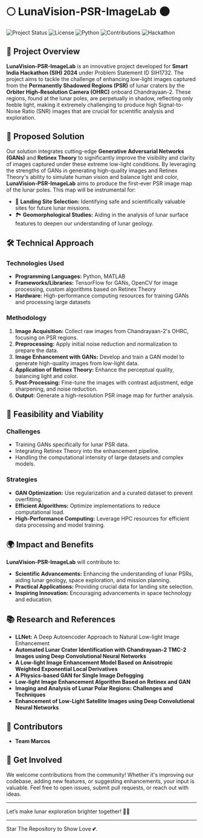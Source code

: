 # 🌕 **LunaVision-PSR-ImageLab** 🌑

![Project Status](https://img.shields.io/badge/Project%20Status-Active-brightgreen) ![License](https://img.shields.io/badge/License-MIT-blue) ![Python](https://img.shields.io/badge/Python-3.8%2B-yellow) ![Contributions](https://img.shields.io/badge/Contributions-Welcome-orange) ![Hackathon](https://img.shields.io/badge/Smart%20India%20Hackathon-2024-ff69b4)

## 🚀 **Project Overview**

**LunaVision-PSR-ImageLab** is an innovative project developed for **Smart India Hackathon (SIH) 2024** under Problem Statement ID SIH1732. The project aims to tackle the challenge of enhancing low-light images captured from the **Permanently Shadowed Regions (PSR)** of lunar craters by the **Orbiter High-Resolution Camera (OHRC)** onboard Chandrayaan-2. These regions, found at the lunar poles, are perpetually in shadow, reflecting only feeble light, making it extremely challenging to produce high Signal-to-Noise Ratio (SNR) images that are crucial for scientific analysis and exploration.

## 🌟 **Proposed Solution**

Our solution integrates cutting-edge **Generative Adversarial Networks (GANs)** and **Retinex Theory** to significantly improve the visibility and clarity of images captured under these extreme low-light conditions. By leveraging the strengths of GANs in generating high-quality images and Retinex Theory's ability to simulate human vision and balance light and color, **LunaVision-PSR-ImageLab** aims to produce the first-ever PSR image map of the lunar poles. This map will be instrumental for:
- 🛬 **Landing Site Selection:** Identifying safe and scientifically valuable sites for future lunar missions.
- 🏞 **Geomorphological Studies:** Aiding in the analysis of lunar surface features to deepen our understanding of lunar geology.

## 🛠️ **Technical Approach**

### **Technologies Used**
- **Programming Languages:** Python, MATLAB
- **Frameworks/Libraries:** TensorFlow for GANs, OpenCV for image processing, custom algorithms based on Retinex Theory
- **Hardware:** High-performance computing resources for training GANs and processing large datasets

### **Methodology**
1. **Image Acquisition:** Collect raw images from Chandrayaan-2's OHRC, focusing on PSR regions.
2. **Preprocessing:** Apply initial noise reduction and normalization to prepare the data.
3. **Image Enhancement with GANs:** Develop and train a GAN model to generate high-quality images from low-light data.
4. **Application of Retinex Theory:** Enhance the perceptual quality, balancing light and color.
5. **Post-Processing:** Fine-tune the images with contrast adjustment, edge sharpening, and noise reduction.
6. **Output:** Generate a high-resolution PSR image map for further analysis.

## 🧠 **Feasibility and Viability**

### **Challenges**
- Training GANs specifically for lunar PSR data.
- Integrating Retinex Theory into the enhancement pipeline.
- Handling the computational intensity of large datasets and complex models.

### **Strategies**
- **GAN Optimization:** Use regularization and a curated dataset to prevent overfitting.
- **Efficient Algorithms:** Optimize implementations to reduce computational load.
- **High-Performance Computing:** Leverage HPC resources for efficient data processing and model training.

## 🌍 **Impact and Benefits**

**LunaVision-PSR-ImageLab** will contribute to:
- **Scientific Advancements:** Enhancing the understanding of lunar PSRs, aiding lunar geology, space exploration, and mission planning.
- **Practical Applications:** Providing crucial data for landing site selection.
- **Inspiring Innovation:** Encouraging advancements in space technology and education.

## 📚 **Research and References**

- **LLNet:** A Deep Autoencoder Approach to Natural Low-light Image Enhancement
- **Automated Lunar Crater Identification with Chandrayaan-2 TMC-2 Images using Deep Convolutional Neural Networks**
- **A Low-light Image Enhancement Model Based on Anisotropic Weighted Exponential Local Derivatives**
- **A Physics-based GAN for Single Image Defogging**
- **Low-light Image Enhancement Algorithm Based on Retinex and GAN**
- **Imaging and Analysis of Lunar Polar Regions: Challenges and Techniques**
- **Enhancement of Low-Light Satellite Images using Deep Convolutional Neural Networks**

## 🏅 **Contributors**
- **Team Marcos**

## 🎯 **Get Involved**
We welcome contributions from the community! Whether it's improving our codebase, adding new features, or suggesting enhancements, your input is valuable. Feel free to open issues, submit pull requests, or reach out with ideas.

---

Let’s make lunar exploration brighter together! 🌙✨

---

Star The Repository to Show Love 💕.
